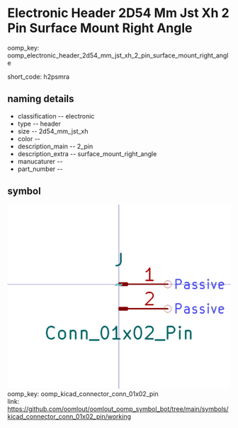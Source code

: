 # Electronic Header 2D54 Mm Jst Xh 2 Pin Surface Mount Right Angle
oomp_key: oomp_electronic_header_2d54_mm_jst_xh_2_pin_surface_mount_right_angle  

short_code: h2psmra
## naming details
* classification -- electronic
* type -- header
* size -- 2d54_mm_jst_xh
* color -- 
* description_main -- 2_pin
* description_extra -- surface_mount_right_angle
* manucaturer -- 
* part_number -- 



## symbol

![](symbol/0/working/working_600.png)  
oomp_key: oomp_kicad_connector_conn_01x02_pin  
link: https://github.com/oomlout/oomlout_oomp_symbol_bot/tree/main/symbols/kicad_connector_conn_01x02_pin/working  

